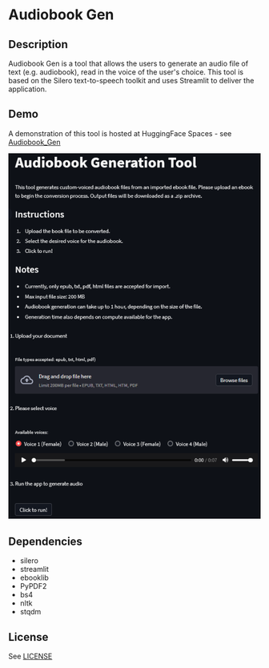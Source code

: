 Audiobook Gen
=============

## Description
Audiobook Gen is a tool that allows the users to generate an audio file of text (e.g. audiobook), read in the voice of the user's choice. This tool is based on the Silero text-to-speech toolkit and uses Streamlit to deliver the application.

## Demo
A demonstration of this tool is hosted at HuggingFace Spaces - see [Audiobook_Gen](https://huggingface.co/spaces/mkutarna/audiobook_gen)

![Demo Screenshot](https://github.com/mkutarna/audiobook_gen/blob/master/resources/audiobook_gen.png "Screenshot")

## Dependencies
- silero
- streamlit
- ebooklib
- PyPDF2
- bs4
- nltk
- stqdm

## License
See [LICENSE](https://github.com/mkutarna/audiobook_gen/blob/master/LICENSE)
